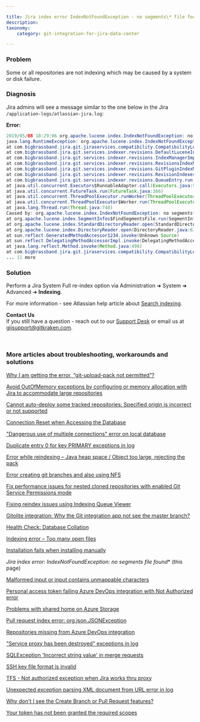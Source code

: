 ```yaml
---

title: Jira index error IndexNotFoundException - no segments\* file found
description:
taxonomy:
    category: git-integration-for-jira-data-center

---
```


<!-- TROUBLESHOOTING -->

### Problem

Some or all repositories are not indexing which may be caused by a system or disk failure.

### Diagnosis

Jira admins will see a message similar to the one below in the Jira `/application-logs/atlassian-jira.log`:

**Error:**

```java
2019/05/08 18:29:06 org.apache.lucene.index.IndexNotFoundException: no segments* file found in MMapDirectory@E:\\Program Files\\Atlassian\\Application Data\\JIRA\\caches\\indexes\\plugins\\jira-git-revisions lockFactory=org.apache.lucene.store.NativeFSLockFactory@4fd7bb9a: files: []
java.lang.RuntimeException: org.apache.lucene.index.IndexNotFoundException: no segments* file found in MMapDirectory@E:\\Program Files\\Atlassian\\Application Data\\JIRA\\caches\\indexes\\plugins\\jira-git-revisions lockFactory=org.apache.lucene.store.NativeFSLockFactory@4fd7bb9a: files: []
at com.bigbrassband.jira.git.jiraservices.compatibility.CompatibilityLuceneService.openIndexReader(CompatibilityLuceneService.java:299)
at com.bigbrassband.jira.git.services.indexer.revisions.DefaultLuceneIndexAccessor.getIndexReader(DefaultLuceneIndexAccessor.java:75)
at com.bigbrassband.jira.git.services.indexer.revisions.IndexManagerImpl.getIndexReader(IndexManagerImpl.java:132)
at com.bigbrassband.jira.git.services.indexer.revisions.RevisionsIndexManagerImpl.updateBranchIndex(RevisionsIndexManagerImpl.java:933)
at com.bigbrassband.jira.git.services.indexer.revisions.GitPluginIndexManagerImpl.updateIndex(GitPluginIndexManagerImpl.java:429)
at com.bigbrassband.jira.git.services.indexer.revisions.RevisionIndexerImpl$1.doRun(RevisionIndexerImpl.java:151)
at com.bigbrassband.jira.git.services.indexer.revisions.QueueEntry.run(QueueEntry.java:82)
at java.util.concurrent.Executors$RunnableAdapter.call(Executors.java:511)
at java.util.concurrent.FutureTask.run(FutureTask.java:266)
at java.util.concurrent.ThreadPoolExecutor.runWorker(ThreadPoolExecutor.java:1149)
at java.util.concurrent.ThreadPoolExecutor$Worker.run(ThreadPoolExecutor.java:624)
at java.lang.Thread.run(Thread.java:748)
Caused by: org.apache.lucene.index.IndexNotFoundException: no segments* file found in MMapDirectory@E:\\Program Files\\Atlassian\\Application Data\\JIRA\caches\\indexes\\plugins\\jira-git-revisions lockFactory=org.apache.lucene.store.NativeFSLockFactory@4fd7bb9a: files: []
at org.apache.lucene.index.SegmentInfos$FindSegmentsFile.run(SegmentInfos.java:670)
at org.apache.lucene.index.StandardDirectoryReader.open(StandardDirectoryReader.java:79)
at org.apache.lucene.index.DirectoryReader.open(DirectoryReader.java:63)
at sun.reflect.GeneratedMethodAccessor1234.invoke(Unknown Source)
at sun.reflect.DelegatingMethodAccessorImpl.invoke(DelegatingMethodAccessorImpl.java:43)
at java.lang.reflect.Method.invoke(Method.java:498)
at com.bigbrassband.jira.git.jiraservices.compatibility.CompatibilityLuceneService.openIndexReader(CompatibilityLuceneService.java:287)
... 11 more
```

### Solution

Perform a Jira System Full re-index option via Administration ➜ System ➜ Advanced ➜ **Indexing**.

For more information - see Atlassian help article about [Search indexing](https://confluence.atlassian.com/adminjiraserver/search-indexing-938847710.html).

<div class="bbb-callout bbb--info">
    <div class="irow">
    <div class="ilogobox">
        <span class="logoimg"></span>
    </div>
    <div class="imsgbox">
        <b>Contact Us</b><br>
        If you still have a question - reach out to our <a href='https://help.gitkraken.com/git-integration-for-jira-data-center/gij-self-hosted-contact-support/'>Support Desk</a> or email us at <a href='gijsupport@gitkraken.com'>gijsupport@gitkraken.com</a>.
    </div>
    </div>
</div>

&nbsp;

### More articles about troubleshooting, workarounds and solutions

[Why I am getting the error, “git-upload-pack not permitted”?](/git-integration-for-jira-data-center/why-i-am-getting-the-error-git-upload-pack-not-permitted-gij-self-managed/)

[Avoid OutOfMemory exceptions by configuring or memory allocation with Jira to accommodate large repositories](/git-integration-for-jira-data-center/avoid-outofmemory-exceptions-by-configuring-or-memory-allocation-with-jira-to-accommodate-large-repositories-gij-self-managed)

[Cannot auto-deploy some tracked repositories: Specified origin is incorrect or not supported](/git-integration-for-jira-data-center/Cannot-auto-deploy-some-tracked-repositories-gij-self-managed)

[Connection Reset when Accessing the Database](/git-integration-for-jira-data-center/Connection-reset-when-accessing-the-database-gij-self-managed)

["Dangerous use of multiple connections" error on local database](/git-integration-for-jira-data-center/Dangerous-use-of-multiple-connections-error-on-local-database-gij-self-managed)

[Duplicate entry 0 for key PRIMARY exceptions in log](/git-integration-for-jira-data-center/Duplicate-entry-0-for-key-PRIMARY-exceptions-in-log-gij-self-managed)

[Error while reindexing – Java heap space / Object too large, rejecting the pack](/git-integration-for-jira-data-center/Error-while-reindexing-Java-heap-space-Object-too-large,-rejecting-the-pack-gij-self-managed)

[Error creating git branches and also using NFS](/git-integration-for-jira-data-center/error-creating-git-branches-gitlabpropertiesnotinitializedexception-and-using-nfs-gij-self-managed)

[Fix performance issues for nested cloned repositories with enabled Git Service Permissions mode](/git-integration-for-jira-data-center/Fix-performance-issues-for-nested-cloned-repositories-with-enabled-secure-mode-gij-self-managed)

[Fixing reindex issues using Indexing Queue Viewer](/git-integration-for-jira-data-center/fixing-reindex-issues-using-indexing-queue-viewer)

[Gitolite integration: Why the Git integration app not see the master branch?](/git-integration-for-jira-data-center/Gitolite-integration--why-the-Git-integration-app-not-see-the-master-branch-gij-self-managed)

[Health Check: Database Collation](/git-integration-for-jira-data-center/Health-check--database-collation-gij-self-managed)

[Indexing error – Too many open files](/git-integration-for-jira-data-center/Indexing-error-Too-many-open-files-gij-self-managed)

[Installation fails when installing manually](/git-integration-for-jira-data-center/Installation-fails-when-installing-manually-gij-self-managed)

**Jira index error: IndexNotFoundException: no segments* file found** (this page)

[Malformed input or input contains unmappable characters](/git-integration-for-jira-data-center/Malformed-input-or-input-contains-unmappable-characters-gij-self-managed)

[Personal access token failing Azure DevOps integration with Not Authorized error](/git-integration-for-jira-data-center/Personal-access-token-failing-azure-devops-integration-with-Not-Authorized-error-gij-self-managed)

[Problems with shared home on Azure Storage](/git-integration-for-jira-data-center/Problems-with-shared-home-on-azure-storage-gij-self-managed)

[Pull request index error: org.json.JSONException](/git-integration-for-jira-data-center/Pull-request-index-error--JSONException-gij-self-managed)

[Repositories missing from Azure DevOps integration](/git-integration-for-jira-data-center/Repositories-missing-from-azure-devops-integration-gij-self-managed)

["Service proxy has been destroyed" exceptions in log](/git-integration-for-jira-data-center/service-proxy-has-been-destroyed-exceptions-in-log-gij-self-managed)

[SQLException 'Incorrect string value' in merge requests](/git-integration-for-jira-data-center/sqlexception-incorrect-string-value-in-merge-requests-gij-self-managed)

[SSH key file format is invalid](/git-integration-for-jira-data-center/ssh-key-file-format-is-invalid-gij-self-managed)

[TFS - Not authorized exception when Jira works thru proxy](/git-integration-for-jira-data-center/tfs-not-authorized-exception-when-jira-works-thru-proxy-gij-self-managed)

[Unexpected exception parsing XML document from URL error in log](/git-integration-for-jira-data-center/Unexpected-exception-parsing-XML-document-from-URL-error-in-log-gij-self-managed)

[Why don't I see the Create Branch or Pull Request features?](/git-integration-for-jira-data-center/why-dont-i-see-the-create-branch-or-pull-request-features-gij-self-managed)

[Your token has not been granted the required scopes](/git-integration-for-jira-data-center/Your-token-has-not-been-granted-the-required-scopes-gij-self-managed)

